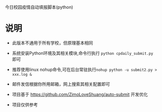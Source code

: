今日校园疫情自动填报脚本(python)
# 说明

- 此版本不通用于所有学校，但原理基本相同

- 系统安装Python环境及其相关模块,命令行执行 `python cpdaily_submit.py` 即可

- 推荐使用linux nohup命令,可在后台常驻执行`nohup python -u submit2.py > xxx.log &`

- 邮件发信根据你所用邮箱，网上搜索其相关配置即可

- 项目基于 https://github.com/ZimoLoveShuang/auto-submit 开发优化

- 项目仅供参考

